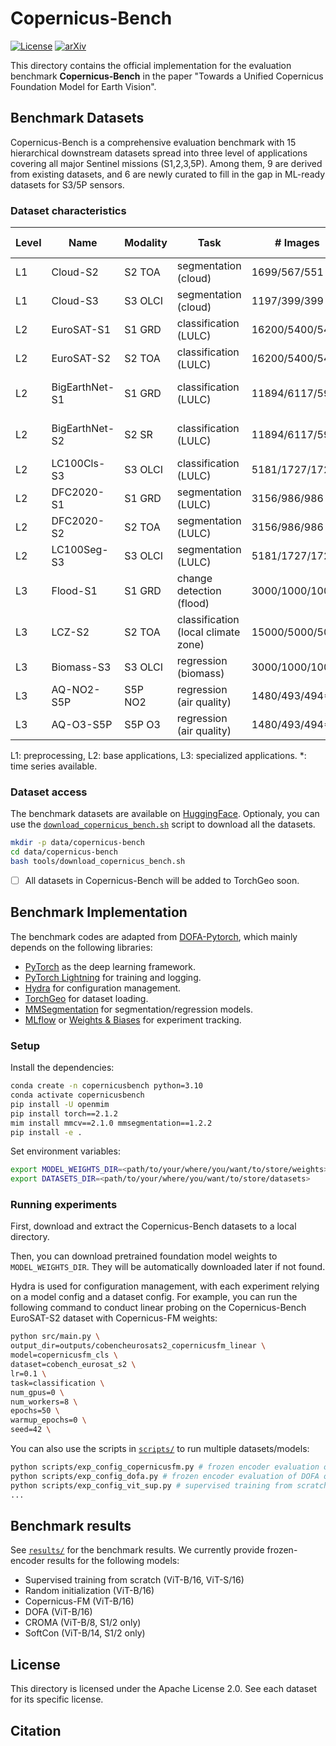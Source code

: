 # Copernicus-Bench

[![License](https://img.shields.io/badge/License-Apache_2.0-blue.svg)](https://opensource.org/licenses/Apache-2.0)
[![arXiv](https://img.shields.io/badge/arXiv-XXXX.XXXXX-b31b1b.svg)](https://arxiv.org/abs/XXXX.XXXXX)

This directory contains the official implementation for the evaluation benchmark **Copernicus-Bench** in the paper "Towards a Unified Copernicus Foundation Model for Earth Vision".

## Benchmark Datasets

Copernicus-Bench is a comprehensive evaluation benchmark with 15 hierarchical downstream datasets spread into three level of applications covering all major Sentinel missions (S1,2,3,5P). Among them, 9 are derived from existing datasets, and 6 are newly curated to fill in the gap in ML-ready datasets for S3/5P sensors.

### Dataset characteristics

| Level | Name           | Modality | Task                                | # Images        | Image Size         | # Classes | Source                                                                               | License             |
|-------|----------------|----------|-------------------------------------|-----------------|--------------------|-----------|--------------------------------------------------------------------------------------|---------------------|
| L1    | Cloud-S2       | S2 TOA   | segmentation (cloud)                | 1699/567/551    | 512x512x13         | 4         | [CloudSEN12](https://huggingface.co/datasets/tacofoundation/cloudsen12)              | CC 0 1.0            |
| L1    | Cloud-S3       | S3 OLCI  | segmentation (cloud)                | 1197/399/399    | 256x256x21         | 5         | new                                                                                  | CC BY 4.0           |
| L2    | EuroSAT-S1     | S1 GRD   | classification (LULC)               | 16200/5400/5400 | 64x64x2            | 10        | [EuroSAT-SAR](https://huggingface.co/datasets/wangyi111/EuroSAT-SAR)                 | CC BY 4.0           |
| L2    | EuroSAT-S2     | S2 TOA   | classification (LULC)               | 16200/5400/5400 | 64x64x13           | 10        | [EuroSAT](https://github.com/phelber/EuroSAT)                                        | MIT                 |
| L2    | BigEarthNet-S1 | S1 GRD   | classification (LULC)               | 11894/6117/5991 | 120x120x12         | 19        | [BigEarthNet v2.0](https://bigearth.net/)                                            | CDLA-Permissive-1.0 |
| L2    | BigEarthNet-S2 | S2 SR    | classification (LULC)               | 11894/6117/5991 | 120x120x12         | 19        | [BigEarthNet v2.0](https://bigearth.net/)                                            | CDLA-Permissive-1.0 |
| L2    | LC100Cls-S3    | S3 OLCI  | classification (LULC)               | 5181/1727/1727* | 96x96x21           | 23        | new                                                                                  | CC BY 4.0           |
| L2    | DFC2020-S1     | S1 GRD   | segmentation (LULC)                 | 3156/986/986    | 256x256x13         | 10        | [DFC2020](https://ieee-dataport.org/competitions/2020-ieee-grss-data-fusion-contest) | CC BY 4.0           |
| L2    | DFC2020-S2     | S2 TOA   | segmentation (LULC)                 | 3156/986/986    | 256x256x13         | 10        | [DFC2020](https://ieee-dataport.org/competitions/2020-ieee-grss-data-fusion-contest) | CC BY 4.0           |
| L2    | LC100Seg-S3    | S3 OLCI  | segmentation (LULC)                 | 5181/1727/1727* | 96x96x21 (288x288) | 23        | new                                                                                  | CC BY 4.0           |
| L3    | Flood-S1       | S1 GRD   | change detection (flood)            | 3000/1000/1000  | 224x224x2          | 3         | [Kuro Siwo](https://github.com/Orion-AI-Lab/KuroSiwo)                                | MIT                 |
| L3    | LCZ-S2         | S2 TOA   | classification (local climate zone) | 15000/5000/5000 | 32x32x10           | 17        | [So2Sat LCZ42](https://github.com/zhu-xlab/So2Sat-LCZ42)                             | CC BY 4.0           |
| L3    | Biomass-S3     | S3 OLCI  | regression (biomass)                | 3000/1000/1000* | 96x96x21 (288x288) | 1         | new                                                                                  | CC BY 4.0           |
| L3    | AQ-NO2-S5P     | S5P NO2  | regression (air quality)            | 1480/493/494*   | 56x56x1            | 1         | new                                                                                  | CC BY 4.0           |
| L3    | AQ-O3-S5P      | S5P O3   | regression (air quality)            | 1480/493/494*   | 56x56x1            | 1         | new                                                                                  | CC BY 4.0           |

L1: preprocessing, L2: base applications, L3: specialized applications. *: time series available.

### Dataset access

The benchmark datasets are available on [HuggingFace](https://huggingface.co/datasets/wangyi111/Copernicus-Bench). Optionaly, you can use the [`download_copernicus_bench.sh`](tools/download_copernicus_bench.sh) script to download all the datasets.

```bash
mkdir -p data/copernicus-bench
cd data/copernicus-bench
bash tools/download_copernicus_bench.sh
```

- [ ] All datasets in Copernicus-Bench will be added to TorchGeo soon.

## Benchmark Implementation

The benchmark codes are adapted from [DOFA-Pytorch](https://github.com/xiong-zhitong/DOFA-pytorch), which mainly depends on the following libraries:

- [PyTorch](https://pytorch.org/) as the deep learning framework.
- [PyTorch Lightning](https://www.pytorchlightning.ai/) for training and logging.
- [Hydra](https://hydra.cc/) for configuration management.
- [TorchGeo](https://github.com/microsoft/torchgeo) for dataset loading.
- [MMSegmentation](https://github.com/open-mmlab/mmsegmentation) for segmentation/regression models.
- [MLflow](https://mlflow.org/) or [Weights & Biases](https://wandb.ai/) for experiment tracking.

### Setup

Install the dependencies:

```bash
conda create -n copernicusbench python=3.10
conda activate copernicusbench
pip install -U openmim
pip install torch==2.1.2
mim install mmcv==2.1.0 mmsegmentation==1.2.2
pip install -e .
```

Set environment variables:

```bash
export MODEL_WEIGHTS_DIR=<path/to/your/where/you/want/to/store/weights>
export DATASETS_DIR=<path/to/your/where/you/want/to/store/datasets>
```

### Running experiments

First, download and extract the Copernicus-Bench datasets to a local directory. 

Then, you can download pretrained foundation model weights to `MODEL_WEIGHTS_DIR`. They will be automatically downloaded later if not found.

Hydra is used for configuration management, with each experiment relying on a model config and a dataset config. For example, you can run the following command to conduct linear probing on the Copernicus-Bench EuroSAT-S2 dataset with Copernicus-FM weights:

```bash
python src/main.py \
output_dir=outputs/cobencheurosats2_copernicusfm_linear \
model=copernicusfm_cls \
dataset=cobench_eurosat_s2 \
lr=0.1 \
task=classification \
num_gpus=0 \
num_workers=8 \
epochs=50 \
warmup_epochs=0 \
seed=42 \
```

You can also use the scripts in [`scripts/`](scripts/) to run multiple datasets/models:

```bash
python scripts/exp_config_copernicusfm.py # frozen encoder evaluation of Copernicus-FM on the whole benchmark
python scripts/exp_config_dofa.py # frozen encoder evaluation of DOFA on the whole benchmark
python scripts/exp_config_vit_sup.py # supervised training from scratch for each dataset in the benchmark
...
```

## Benchmark results

See [`results/`](results/) for the benchmark results. We currently provide frozen-encoder results for the following models:

- Supervised training from scratch (ViT-B/16, ViT-S/16)
- Random initialization (ViT-B/16)
- Copernicus-FM (ViT-B/16)
- DOFA (ViT-B/16)
- CROMA (ViT-B/8, S1/2 only)
- SoftCon (ViT-B/14, S1/2 only)

## License

This directory is licensed under the Apache License 2.0. See each dataset for its specific license.

## Citation